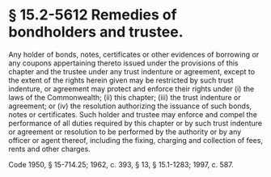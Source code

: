 # § 15.2-5612 Remedies of bondholders and trustee.

<p>Any holder of bonds, notes, certificates or other evidences of borrowing or any coupons appertaining thereto issued under the provisions of this chapter and the trustee under any trust indenture or agreement, except to the extent of the rights herein given may be restricted by such trust indenture, or agreement may protect and enforce their rights under (i) the laws of the Commonwealth; (ii) this chapter; (iii) the trust indenture or agreement; or (iv) the resolution authorizing the issuance of such bonds, notes or certificates. Such holder and trustee may enforce and compel the performance of all duties required by this chapter or by such trust indenture or agreement or resolution to be performed by the authority or by any officer or agent thereof, including the fixing, charging and collection of fees, rents and other charges.</p><p>Code 1950, § 15-714.25; 1962, c. 393, § 13, § 15.1-1283; 1997, c. 587.</p>